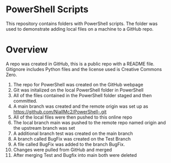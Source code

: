 # PowerShell Scripts
This repository contains folders with PowerShell scripts. The folder was used to demonstrate adding local files on a machine to a GitHub repo.

# Overview

A repo was created in GitHub, this is a public repo with a README file. Gitignore includes Python files and the license used is Creative Commons Zero.

1. The repo for PowerShell was created on the GitHub webpage
2. Git was initalized on the local PowerShell folder in PowerShell
3. All of the files contained in the PowerShell folder staged and then committed.
4. A main branch was created and the remote origin was set up as https://github.com/NiallMc2/PowerShell-.git
5. All of the local files were then pushed to this online repo
6. The local branch main was pushed to the remote repo named origin and the upstream branch was set
7. A additional branch test was created on the main branch
8. A branch called BugFix was created on the Test Branch
9. A file called BugFix was added to the branch BugFix.
10. Changes were pulled from GitHub and merged
11. After merging Test and Bugfix into main both were deleted
